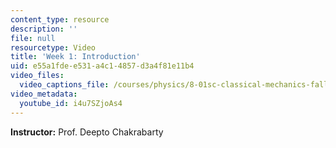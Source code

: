 ```yaml
---
content_type: resource
description: ''
file: null
resourcetype: Video
title: 'Week 1: Introduction'
uid: e55a1fde-e531-a4c1-4857-d3a4f81e11b4
video_files:
  video_captions_file: /courses/physics/8-01sc-classical-mechanics-fall-2016/week-1-kinematics/week-1-introduction/week-1-introduction/i4u7SZjoAs4.vtt
video_metadata:
  youtube_id: i4u7SZjoAs4
---
```


**Instructor:** Prof. Deepto Chakrabarty